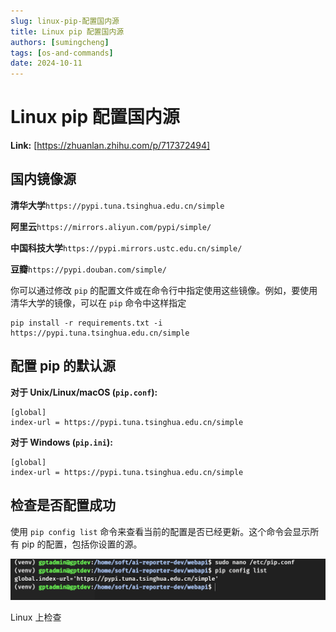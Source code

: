 ```yaml
---
slug: linux-pip-配置国内源
title: Linux pip 配置国内源
authors: [sumingcheng]
tags: [os-and-commands]
date: 2024-10-11
---
```


# Linux pip 配置国内源



 **Link:** [https://zhuanlan.zhihu.com/p/717372494]

## 国内镜像源  

**清华大学**`https://pypi.tuna.tsinghua.edu.cn/simple`

**阿里云**`https://mirrors.aliyun.com/pypi/simple/`

**中国科技大学**`https://pypi.mirrors.ustc.edu.cn/simple/`

**豆瓣**`https://pypi.douban.com/simple/`

你可以通过修改 `pip` 的配置文件或在命令行中指定使用这些镜像。例如，要使用清华大学的镜像，可以在 `pip` 命令中这样指定

```
pip install -r requirements.txt -i https://pypi.tuna.tsinghua.edu.cn/simple
```
## 配置 pip 的默认源  

**对于 Unix/Linux/macOS (`pip.conf`):**

```
[global]
index-url = https://pypi.tuna.tsinghua.edu.cn/simple
```

**对于 Windows (`pip.ini`):**

```
[global]
index-url = https://pypi.tuna.tsinghua.edu.cn/simple
```
## 检查是否配置成功  

使用 `pip config list` 命令来查看当前的配置是否已经更新。这个命令会显示所有 pip 的配置，包括你设置的源。

![c627f8b57741e662cac6f375b8185068](../image/c627f8b57741e662cac6f375b8185068.jpg)

Linux 上检查